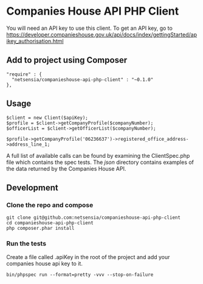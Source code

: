 # Companies House API PHP Client

You will need an API key to use this client. To get an API key, go to https://developer.companieshouse.gov.uk/api/docs/index/gettingStarted/apikey_authorisation.html

Add to project using Composer
-----------------------------

    "require" : {
      "netsensia/companieshouse-api-php-client" : "~0.1.0"
    },
    
Usage
-----

    $client = new Client($apiKey);
    $profile = $client->getCompanyProfile($companyNumber);
    $officerList = $client->getOfficerList($companyNumber);
    
    $profile->getCompanyProfile('06236637')->registered_office_address->address_line_1;
    
A full list of available calls can be found by examining the ClientSpec.php file which contains the spec tests. The *json* directory contains examples of the data returned by the Companies House API.

Development
-----------

### Clone the repo and compose

    git clone git@github.com:netsensia/companieshouse-api-php-client
    cd companieshouse-api-php-client
    php composer.phar install

### Run the tests

Create a file called .apiKey in the root of the project and add your companies house api key to it.

    bin/phpspec run --format=pretty -vvv --stop-on-failure
